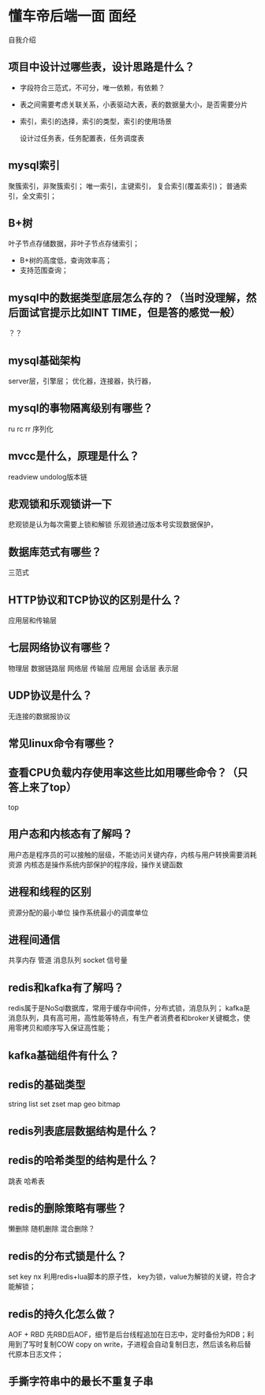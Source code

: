 # 懂车帝后端一面 面经
自我介绍
## 项目中设计过哪些表，设计思路是什么？
- 字段符合三范式，不可分，唯一依赖，有依赖？
- 表之间需要考虑关联关系，小表驱动大表，表的数据量大小，是否需要分片
- 索引，索引的选择，索引的类型，索引的使用场景
  
  设计过任务表，任务配置表，任务调度表
## mysql索引

聚簇索引，非聚簇索引；
唯一索引，主键索引，
复合索引(覆盖索引)；
普通索引，全文索引；

## B+树
叶子节点存储数据，非叶子节点存储索引；
- B+树的高度低，查询效率高；
- 支持范围查询；

## mysql中的数据类型底层怎么存的？（当时没理解，然后面试官提示比如INT TIME，但是答的感觉一般）
？？

## mysql基础架构
server层，引擎层；
优化器，连接器，执行器，

## mysql的事物隔离级别有哪些？
ru
rc
rr
序列化

## mvcc是什么，原理是什么？
readview undolog版本链

## 悲观锁和乐观锁讲一下
悲观锁是认为每次需要上锁和解锁
乐观锁通过版本号实现数据保护，

## 数据库范式有哪些？
三范式

## HTTP协议和TCP协议的区别是什么？
应用层和传输层

## 七层网络协议有哪些？
物理层 数据链路层 网络层 传输层 应用层 会话层 表示层

## UDP协议是什么？
无连接的数据报协议

## 常见linux命令有哪些？

## 查看CPU负载内存使用率这些比如用哪些命令？（只答上来了top）
top

## 用户态和内核态有了解吗？
用户态是程序员的可以接触的层级，不能访问关键内存，内核与用户转换需要消耗资源
内核态是操作系统内部保护的程序段，操作关键函数

## 进程和线程的区别
资源分配的最小单位
操作系统最小的调度单位

## 进程间通信
共享内存
管道
消息队列
socket
信号量

## redis和kafka有了解吗？
redis属于是NoSql数据库，常用于缓存中间件，分布式锁，消息队列；
kafka是消息队列，具有高可用，高性能等特点，有生产者消费者和broker关键概念，使用零拷贝和顺序写入保证高性能；

## kafka基础组件有什么？

## redis的基础类型
string list set zset map geo bitmap

## redis列表底层数据结构是什么？

## redis的哈希类型的结构是什么？
跳表
哈希表

## redis的删除策略有哪些？
懒删除
随机删除
混合删除？

## redis的分布式锁是什么？
set key nx
利用redis+lua脚本的原子性，
key为锁，value为解锁的关键，符合才能解锁；

## redis的持久化怎么做？
AOF + RBD
先RBD后AOF，细节是后台线程追加在日志中，定时备份为RDB；利用到了写时复制COW copy on write，子进程会自动复制日志，然后该名称后替代原本日志文件；

## 手撕字符串中的最长不重复子串
